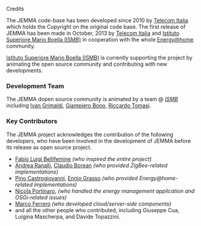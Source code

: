 Credits
<!-- Remember: the first line always goes with the title-->
<!-- Please use h3 headers (###) inside these files -->

The JEMMA code-base has been developed since 2010 by [Telecom Italia](http://www.telecomitalia.it/) which holds the Copyright on the original code base. The first release of JEMMA has been made in October, 2013 by [Telecom Italia](http://www.telecomitalia.it/) and [Istituto Superiore Mario Boella (ISMB)](http://www.ismb.it/) in cooperation with the whole [Energy@home](http://www.energy-home.it/) community. 

[Istituto Superiore Mario Boella (ISMB)](http://www.ismb.it/) is currently supporting the project by animating the open source community and contributing with new developments.

### Development Team

The JEMMA dopen source community is animated by a team @ *[ISMB](http://www.ismb.it/)* including [Ivan Grimaldi](http://www.ismb.it/ivan.grimaldi), [Giampiero Bono](http://www.ismb.it/node/1590), [Riccardo Tomasi](http://www.ismb.it/riccardo.tomasi). 

### Key Contributors

The JEMMA project acknowledges the contribution of the following developers, who have been involved in the development of JEMMA before its release as open source project.

- [Fabio Luigi Bellifemine]() *(who inspired the entire project)*
- [Andrea Ranalli](), [Claudio Borean]() *(who provided ZigBee-related implementations)* 
- [Pino Castrogiovanni](), [Ennio Grasso]() *(who provided Energy@home-related implementations)*
- [Nicola Portinaro](), *(who handled the energy management application and OSGi-related issues)*
- [Marco Ferrero]() *(who developed cloud/server-side components)*
- and all the other people who contributed, including Giuseppe Cua, Luigina Mascherpa, and Davide Topazzini.



<!--TODO Qui possiamo aggiungere link alla bio + descrizione delle cose fatte-->

